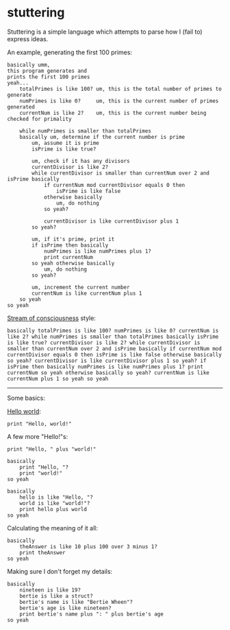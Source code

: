 stuttering
==========

Stuttering is a simple language which attempts to parse how I (fail to) express ideas.

An example, generating the first 100 primes:

    basically umm,
    this program generates and
    prints the first 100 primes
    yeah...
        totalPrimes is like 100? um, this is the total number of primes to generate
        numPrimes is like 0?     um, this is the current number of primes generated
        currentNum is like 2?    um, this is the current number being checked for primality

        while numPrimes is smaller than totalPrimes
        basically um, determine if the current number is prime
            um, assume it is prime
            isPrime is like true?

            um, check if it has any divisors
            currentDivisor is like 2?
            while currentDivisor is smaller than currentNum over 2 and isPrime basically
                if currentNum mod currentDivisor equals 0 then
                    isPrime is like false
                otherwise basically
                    um, do nothing
                so yeah?

                currentDivisor is like currentDivisor plus 1
            so yeah?

            um, if it's prime, print it
            if isPrime then basically
                numPrimes is like numPrimes plus 1?
                print currentNum
            so yeah otherwise basically
                um, do nothing
            so yeah?

            um, increment the current number
            currentNum is like currentNum plus 1
        so yeah
    so yeah

[Stream of consciousness](http://en.wikipedia.org/wiki/Stream_of_consciousness_(narrative_mode)) style:

    basically totalPrimes is like 100? numPrimes is like 0? currentNum is like 2? while numPrimes is smaller than totalPrimes basically isPrime is like true? currentDivisor is like 2? while currentDivisor is smaller than currentNum over 2 and isPrime basically if currentNum mod currentDivisor equals 0 then isPrime is like false otherwise basically so yeah? currentDivisor is like currentDivisor plus 1 so yeah? if isPrime then basically numPrimes is like numPrimes plus 1? print currentNum so yeah otherwise basically so yeah? currentNum is like currentNum plus 1 so yeah so yeah

* * *

Some basics:

[Hello world](http://en.wikipedia.org/wiki/Hello_world_program):

    print "Hello, world!"

A few more "Hello!"s:

    print "Hello, " plus "world!"

    basically
        print "Hello, "?
        print "world!"
    so yeah

    basically
        hello is like "Hello, "?
        world is like "world!"?
        print hello plus world
    so yeah

Calculating the meaning of it all:

    basically
        theAnswer is like 10 plus 100 over 3 minus 1?
        print theAnswer
    so yeah

Making sure I don't forget my details:

    basically
        nineteen is like 19?
        bertie is like a struct?
        bertie's name is like "Bertie Wheen"?
        bertie's age is like nineteen?
        print bertie's name plus ": " plus bertie's age
    so yeah
